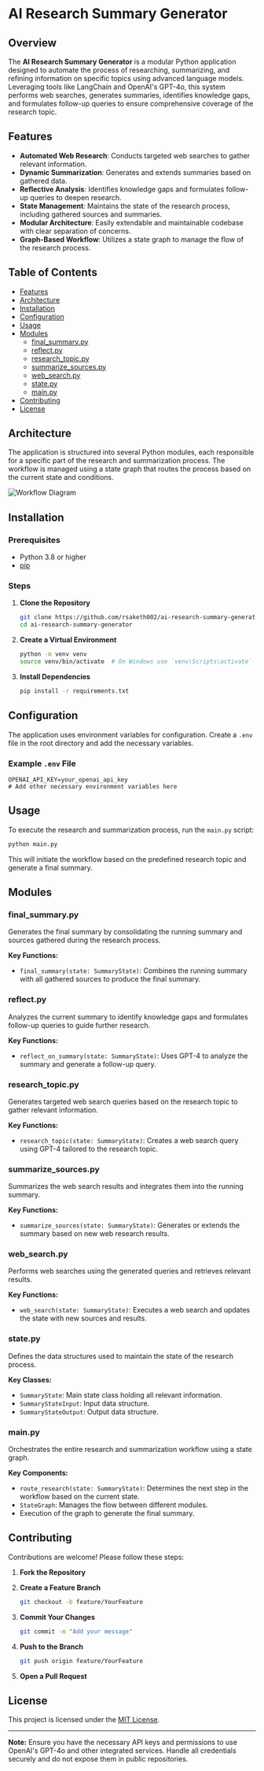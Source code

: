 # AI Research Summary Generator

## Overview

The **AI Research Summary Generator** is a modular Python application designed to automate the process of researching, summarizing, and refining information on specific topics using advanced language models. Leveraging tools like LangChain and OpenAI's GPT-4o, this system performs web searches, generates summaries, identifies knowledge gaps, and formulates follow-up queries to ensure comprehensive coverage of the research topic.

## Features

- **Automated Web Research**: Conducts targeted web searches to gather relevant information.
- **Dynamic Summarization**: Generates and extends summaries based on gathered data.
- **Reflective Analysis**: Identifies knowledge gaps and formulates follow-up queries to deepen research.
- **State Management**: Maintains the state of the research process, including gathered sources and summaries.
- **Modular Architecture**: Easily extendable and maintainable codebase with clear separation of concerns.
- **Graph-Based Workflow**: Utilizes a state graph to manage the flow of the research process.

## Table of Contents

- [Features](#features)
- [Architecture](#architecture)
- [Installation](#installation)
- [Configuration](#configuration)
- [Usage](#usage)
- [Modules](#modules)
  - [final_summary.py](#final_summarypy)
  - [reflect.py](#reflectpy)
  - [research_topic.py](#research_topicpy)
  - [summarize_sources.py](#summarizesourcespy)
  - [web_search.py](#web_searchpy)
  - [state.py](#statepy)
  - [main.py](#mainpy)
- [Contributing](#contributing)
- [License](#license)

## Architecture

The application is structured into several Python modules, each responsible for a specific part of the research and summarization process. The workflow is managed using a state graph that routes the process based on the current state and conditions.

![Workflow Diagram](output.png)

## Installation

### Prerequisites

- Python 3.8 or higher
- [pip](https://pip.pypa.io/en/stable/installation/)

### Steps

1. **Clone the Repository**

   ```bash
   git clone https://github.com/rsaketh002/ai-research-summary-generator.git
   cd ai-research-summary-generator
   ```

2. **Create a Virtual Environment**

   ```bash
   python -m venv venv
   source venv/bin/activate  # On Windows use `venv\Scripts\activate`
   ```

3. **Install Dependencies**

   ```bash
   pip install -r requirements.txt
   ```

## Configuration

The application uses environment variables for configuration. Create a `.env` file in the root directory and add the necessary variables.

### Example `.env` File

```env
OPENAI_API_KEY=your_openai_api_key
# Add other necessary environment variables here
```

## Usage

To execute the research and summarization process, run the `main.py` script:

```bash
python main.py
```

This will initiate the workflow based on the predefined research topic and generate a final summary.

## Modules

### final_summary.py

Generates the final summary by consolidating the running summary and sources gathered during the research process.

**Key Functions:**
- `final_summary(state: SummaryState)`: Combines the running summary with all gathered sources to produce the final summary.

### reflect.py

Analyzes the current summary to identify knowledge gaps and formulates follow-up queries to guide further research.

**Key Functions:**
- `reflect_on_summary(state: SummaryState)`: Uses GPT-4 to analyze the summary and generate a follow-up query.

### research_topic.py

Generates targeted web search queries based on the research topic to gather relevant information.

**Key Functions:**
- `research_topic(state: SummaryState)`: Creates a web search query using GPT-4 tailored to the research topic.

### summarize_sources.py

Summarizes the web search results and integrates them into the running summary.

**Key Functions:**
- `summarize_sources(state: SummaryState)`: Generates or extends the summary based on new web research results.

### web_search.py

Performs web searches using the generated queries and retrieves relevant results.

**Key Functions:**
- `web_search(state: SummaryState)`: Executes a web search and updates the state with new sources and results.

### state.py

Defines the data structures used to maintain the state of the research process.

**Key Classes:**
- `SummaryState`: Main state class holding all relevant information.
- `SummaryStateInput`: Input data structure.
- `SummaryStateOutput`: Output data structure.

### main.py

Orchestrates the entire research and summarization workflow using a state graph.

**Key Components:**
- `route_research(state: SummaryState)`: Determines the next step in the workflow based on the current state.
- `StateGraph`: Manages the flow between different modules.
- Execution of the graph to generate the final summary.

## Contributing

Contributions are welcome! Please follow these steps:

1. **Fork the Repository**
2. **Create a Feature Branch**

   ```bash
   git checkout -b feature/YourFeature
   ```

3. **Commit Your Changes**

   ```bash
   git commit -m "Add your message"
   ```

4. **Push to the Branch**

   ```bash
   git push origin feature/YourFeature
   ```

5. **Open a Pull Request**

## License

This project is licensed under the [MIT License](LICENSE).

---

**Note:** Ensure you have the necessary API keys and permissions to use OpenAI's GPT-4o and other integrated services. Handle all credentials securely and do not expose them in public repositories.